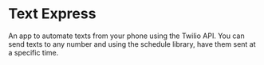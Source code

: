 # Text Express

 An app to automate texts from your phone using the Twilio API.  You can send texts to any number and using the schedule library, have them sent at a specific time.
